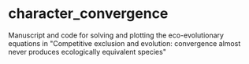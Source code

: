 # character_convergence
Manuscript and code for solving and plotting the eco-evolutionary equations in "Competitive exclusion and evolution: convergence almost never produces ecologically equivalent species"
